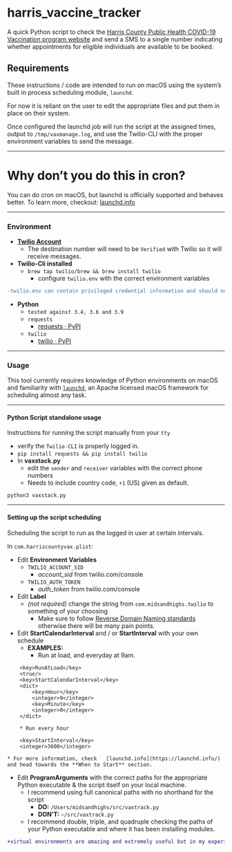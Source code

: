# harris_vaccine_tracker

A quick Python script to check the [Harris County Public Health COVID-19 Vaccination program website](https://vacstrac.hctx.net/landing) and send a SMS to a single number indicating whether appointments for eligible individuals are available to be booked.

## Requirements
These instructions / code are intended to run on macOS using the system’s built in process scheduling module, `launchd`. 

For now it is reliant on the user to edit the appropriate files and put them in place on their system. 

Once configured the launchd job will run the script at the assigned times, output to `/tmp/vaxmanage.log`, and use the Twilio-CLI with the proper environment variables to send the message. 
- - - -
# Why don’t you do this in cron?
You can do cron on macOS, but launchd is officially supported and behaves better.
To learn more, checkout:  [launchd.info](https://launchd.info/) 
- - - -
### Environment
	
* **[Twilio Account ](https://www.twilio.com/try-twilio)**
	* The destination number will need to be `Verified` with Twilio so it will receive messages. 
* **Twilio-Cli installed**
	* `brew tap twilio/brew && brew install twilio`
		* configure `twilio.env` with the correct  environment variables
```diff
-twilio.env can contain privileged credential information and should not be committed to any repository or shared with anyone else. 
```
* **Python**
	* `tested against 3.4, 3.6 and 3.9`
	* `requests`
		*  [requests · PyPI](https://pypi.org/project/requests/)
	* `twilio`
		* [twilio · PyPI](https://pypi.org/project/twilio/)
- - - -
### Usage
This tool currently requires knowledge of Python environments on macOS and familiarity with [`launchd`](https://launchd.info), an Apache licensed macOS framework for scheduling almost any task. 
- - - - 
#### Python Script standalone usage
Instructions for running the script manually from your `tty`
* verify the `Twilio-CLI` is properly logged in. 
* `pip install requests && pip install twilio`
* In **vaxstack.py**
	* edit the `sender` and `receiver` variables with the correct phone numbers
	* Needs to include country code, `+1` (US) given as default.

`python3 vaxstack.py`
- - - - 
#### Setting up the script scheduling
Scheduling the script to run as the logged in user at certain intervals.

In `com.harriscountyvax.plist`: 
* Edit **Environment Variables**
	* `TWILIO_ACCOUNT_SID`
		* *account_sid* from twilio.com/console
	* `TWILIO_AUTH_TOKEN`
		* *auth_token* from twilio.com/console
* Edit **Label**
	* *(not required)* change the string from `com.midsandhighs.twilio` to  something of your choosing
		* Make sure to follow [Reverse Domain Naming standards ](https://en.wikipedia.org/wiki/Reverse_domain_name_notation) otherwise there will be many pain points.
* Edit **StartCalendarInterval** and / or **StartInterval** with your own schedule
	* **EXAMPLES:**
		* Run at load, and everyday at 9am.
```
	<key>RunAtLoad</key>
	<true/>
	<key>StartCalendarInterval</key>
	<dict>
		<key>Hour</key>
		<integer>9</integer>
		<key>Minute</key>
		<integer>0</integer>
	</dict>	
```
		
        * Run every hour

```
	<key>StartInterval</key>
	<integer>3600</integer>		
```

	* For more information, check   [launchd.info](https://launchd.info/)  and head towards the **When to Start** section.
* Edit **ProgramArguments** with the correct paths for the appropriate Python executable & the script itself on your local machine. 
	* I recommend using full canonical paths with no shorthand for the script
		* **DO:** `/Users/midsandhighs/src/vaxtrack.py`
		* **DON’T:**  `~/src/vaxtrack.py`
	* I recommend double, triple, and quadruple checking the paths of your Python executable and where it has been installing modules.  
```diff
+virtual environments are amazing and extremely useful but in my experience they are fragile and difficult to schedule correctly regardles of OS, and macOS is the most difficult in terms of Python version and module maintenance.
```














